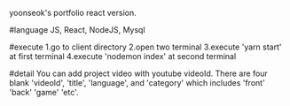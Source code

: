 yoonseok's portfolio react version.

#language
JS, React, NodeJS, Mysql 

#execute 
1.go to client directory
2.open two terminal
3.execute 'yarn start' at first terminal
4.execute 'nodemon index' at second terminal

#detail
You can add project video with youtube videoId. 
There are four blank 'videoId', 'title', 'language', and 'category' which includes 'front' 'back' 'game' 'etc'. 
